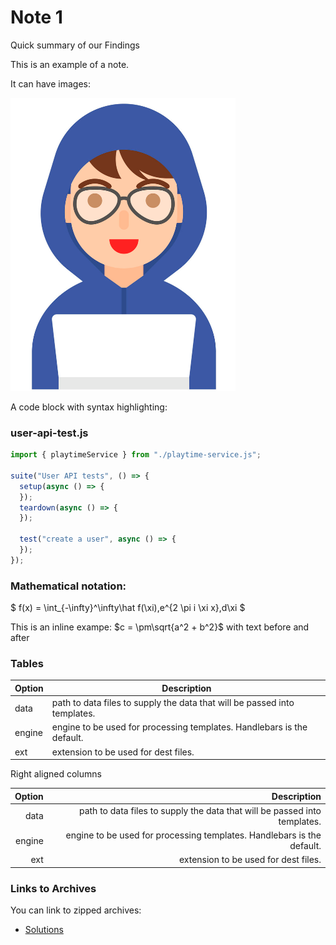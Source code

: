 # Note 1

Quick summary of our Findings

This is an example of a note. 

It can have images:

![](img/01.png)

A code block with syntax highlighting:

### user-api-test.js

~~~javascript
import { playtimeService } from "./playtime-service.js";

suite("User API tests", () => {
  setup(async () => {
  });
  teardown(async () => {
  });

  test("create a user", async () => {
  });
});
~~~

### Mathematical notation:

$
f(x) = \int_{-\infty}^\infty\hat f(\xi)\,e^{2 \pi i \xi x}\,d\xi
$

This is an inline exampe: $c = \pm\sqrt{a^2 + b^2}$ with text before and after


### Tables

| Option | Description |
| ------ | ----------- |
| data   | path to data files to supply the data that will be passed into templates. |
| engine | engine to be used for processing templates. Handlebars is the default. |
| ext    | extension to be used for dest files. |

Right aligned columns

| Option | Description |
| ------:| -----------:|
| data   | path to data files to supply the data that will be passed into templates. |
| engine | engine to be used for processing templates. Handlebars is the default. |
| ext    | extension to be used for dest files. |


### Links to Archives

You can link to zipped archives:

- [Solutions](./archives/archive.zip)